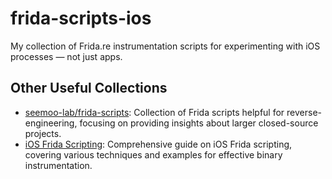 # frida-scripts-ios

My collection of Frida.re instrumentation scripts for experimenting with iOS processes — not just apps.

## Other Useful Collections

- [seemoo-lab/frida-scripts](https://github.com/seemoo-lab/frida-scripts): Collection of Frida scripts helpful for reverse-engineering, focusing on providing insights about larger closed-source projects.
- [iOS Frida Scripting](https://deviltux.thedev.id/notes/ios-frida-scripting/): Comprehensive guide on iOS Frida scripting, covering various techniques and examples for effective binary instrumentation.
